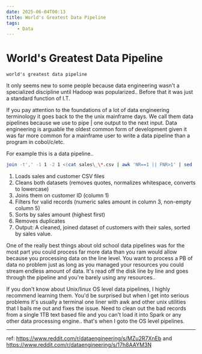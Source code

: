 ```yaml
---
date: 2025-06-04T00:13
title: World's Greatest Data Pipeline
tags: 
    - Data
---
```

<!-- 2025-06-04-0013 (June 04, 2025 12:13:34 AM) -->

# World's Greatest Data Pipeline

`world's greatest data pipeline`

It only seems new to some people because data engineering wasn't a specialized discipline until Hadoop was popularized.. Before that it was just a standard function of I.T.

If you pay attention to the foundations of a lot of data engineering terminology it goes back to the the unix mainframe days. We call them data pipelines because we use to pipe | one output to the next input. Data engineering is arguable the oldest common form of development given it was far more common for a mainframe user to write a data pipeline than a program in cobol/c/etc.

For example this is a data pipeline..

```bash
join -t',' -1 1 -2 1 <(cat sales\_\*.csv | awk 'NR==1 || FNR>1' | sed 's/\[\[:space:\]\]\*,\[\[:space:\]\]\*/,/g' | tr '\[:upper:\]' '\[:lower:\]' | sort -t',' -k1,1) <(cat customers\_\*.csv | awk 'NR==1 || FNR>1' | sed 's/"//g; s/\[\[:space:\]\]\*,\[\[:space:\]\]\*/,/g' | tr '\[:upper:\]' '\[:lower:\]' | sort -t',' -k1,1) | awk -F',' 'NR==1{print} NR>1{gsub(/\^\[\[:space:\]\]+|\[\[:space:\]\]+$/,"",$0); if($3 \~ /\^\[0-9\]+(\\.\[0-9\]+)?$/ && $5 != "") print}' | tee >(head -n 1) >(tail -n +2 | sort -t',' -k3,3nr) | awk '!seen\[$0\]++'
```

1. Loads sales and customer CSV files
2. Cleans both datasets (removes quotes, normalizes whitespace, converts to lowercase)
3. Joins them on customer ID (column 1)
4. Filters for valid records (numeric sales amount in column 3, non-empty column 5)
5. Sorts by sales amount (highest first)
6. Removes duplicates
7. Output: A cleaned, joined dataset of customers with their sales, sorted by sales value.

One of the really best things about old school data pipelines was for the most part you could process far more data than you ram would allow because you processing data on the line level. You want to process a PB of data no problem just as long as you managed your resources you could stream endless amount of data. It's read off the disk line by line and goes through the pipeline and you're barely using any resources.. 

If you don't know about Unix/linux OS level data pipelines, I highly recommend learning them. You'd be surprised but when I get into serious problems it's usually a terminal one liner with awk and other unix utilities that I bails me out and fixes the issue. Need to clean out the bad records from a single 1TB text based file and you can't load it into Spark or any other data processing engine.. that's when I goto the OS level pipelines.

---

ref: https://www.reddit.com/r/dataengineering/s/MZu2R7XnEb
 and https://www.reddit.com/r/dataengineering/s/17h8AAYM3N
